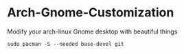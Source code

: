 # Arch-Gnome-Customization
Modify your arch-linux Gnome desktop with beautiful things

    sudo pacman -S --needed base-devel git

